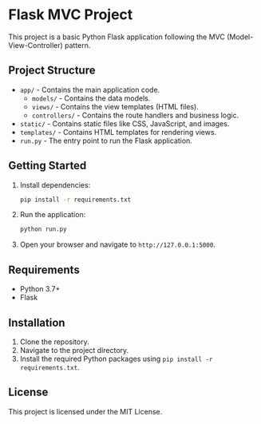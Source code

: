 # Flask MVC Project

This project is a basic Python Flask application following the MVC (Model-View-Controller) pattern.

## Project Structure

- `app/` - Contains the main application code.
  - `models/` - Contains the data models.
  - `views/` - Contains the view templates (HTML files).
  - `controllers/` - Contains the route handlers and business logic.
- `static/` - Contains static files like CSS, JavaScript, and images.
- `templates/` - Contains HTML templates for rendering views.
- `run.py` - The entry point to run the Flask application.

## Getting Started

1. Install dependencies:
   ```bash
   pip install -r requirements.txt
   ```

2. Run the application:
   ```bash
   python run.py
   ```

3. Open your browser and navigate to `http://127.0.0.1:5000`.

## Requirements

- Python 3.7+
- Flask

## Installation

1. Clone the repository.
2. Navigate to the project directory.
3. Install the required Python packages using `pip install -r requirements.txt`.

## License

This project is licensed under the MIT License.